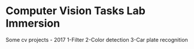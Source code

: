 # Computer Vision Tasks Lab Immersion
 Some cv projects - 2017
 1-Filter
 2-Color detection
 3-Car plate recognition
